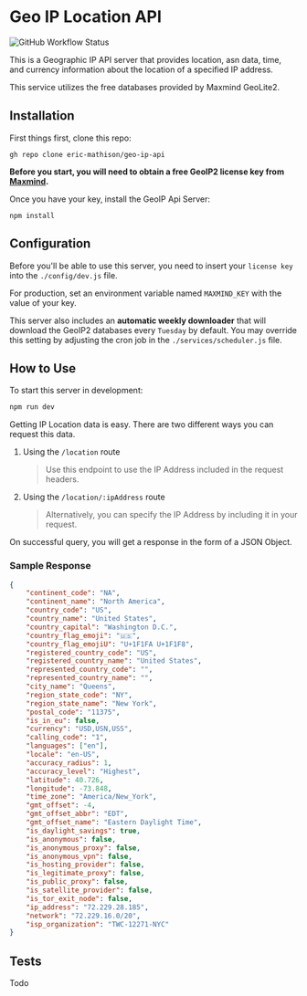 # Geo IP Location API

![GitHub Workflow Status](https://img.shields.io/github/workflow/status/eric-mathison/geo-ip-api/Test%20Build?style=for-the-badge)

This is a Geographic IP API server that provides location, asn data, time, and currency information about the location of a specified IP address.

This service utilizes the free databases provided by Maxmind GeoLite2.

## Installation

First things first, clone this repo:

```
gh repo clone eric-mathison/geo-ip-api
```

**Before you start, you will need to obtain a free GeoIP2 license key from [Maxmind](https://dev.maxmind.com/geoip/geolite2-free-geolocation-data).**

Once you have your key, install the GeoIP Api Server:

```
npm install
```

## Configuration

Before you'll be able to use this server, you need to insert your `license key` into the `./config/dev.js` file.

For production, set an environment variable named `MAXMIND_KEY` with the value of your key.

This server also includes an **automatic weekly downloader** that will download the GeoIP2 databases every `Tuesday` by default. You may override this setting by adjusting the cron job in the `./services/scheduler.js` file.

## How to Use

To start this server in development:

```bash
npm run dev
```

Getting IP Location data is easy. There are two different ways you can request this data.

1. Using the `/location` route
    > Use this endpoint to use the IP Address included in the request headers.
2. Using the `/location/:ipAddress` route
    > Alternatively, you can specify the IP Address by including it in your request.

On successful query, you will get a response in the form of a JSON Object.

### Sample Response

```json
{
    "continent_code": "NA",
    "continent_name": "North America",
    "country_code": "US",
    "country_name": "United States",
    "country_capital": "Washington D.C.",
    "country_flag_emoji": "🇺🇸",
    "country_flag_emojiU": "U+1F1FA U+1F1F8",
    "registered_country_code": "US",
    "registered_country_name": "United States",
    "represented_country_code": "",
    "represented_country_name": "",
    "city_name": "Queens",
    "region_state_code": "NY",
    "region_state_name": "New York",
    "postal_code": "11375",
    "is_in_eu": false,
    "currency": "USD,USN,USS",
    "calling_code": "1",
    "languages": ["en"],
    "locale": "en-US",
    "accuracy_radius": 1,
    "accuracy_level": "Highest",
    "latitude": 40.726,
    "longitude": -73.848,
    "time_zone": "America/New_York",
    "gmt_offset": -4,
    "gmt_offset_abbr": "EDT",
    "gmt_offset_name": "Eastern Daylight Time",
    "is_daylight_savings": true,
    "is_anonymous": false,
    "is_anonymous_proxy": false,
    "is_anonymous_vpn": false,
    "is_hosting_provider": false,
    "is_legitimate_proxy": false,
    "is_public_proxy": false,
    "is_satellite_provider": false,
    "is_tor_exit_node": false,
    "ip_address": "72.229.28.185",
    "network": "72.229.16.0/20",
    "isp_organization": "TWC-12271-NYC"
}
```

## Tests

Todo
